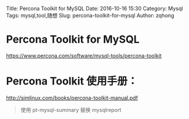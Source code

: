 Title: Percona Toolkit for MySQL
Date: 2016-10-16 15:30
Category: Mysql
Tags: mysql,tool,随想
Slug: percona-toolkit-for-mysql
Author: zqhong


# Percona Toolkit for MySQL
https://www.percona.com/software/mysql-tools/percona-toolkit

# Percona Toolkit 使用手册：
http://simlinux.com/books/percona-toolkit-manual.pdf


> 使用 pt-mysql-summary 替换 mysqlreport